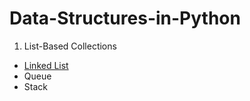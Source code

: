 # Data-Structures-in-Python
1. List-Based Collections
- [Linked List](https://github.com/dtsai7/Data-Structures-in-Python/tree/master/Linked%20List)
- Queue
- Stack
